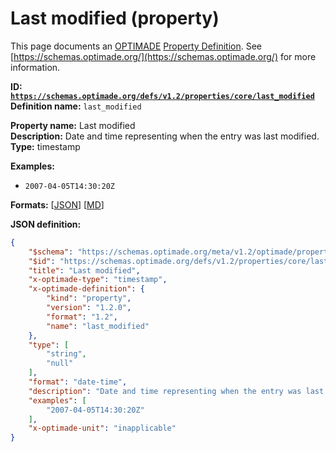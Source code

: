 # Last modified (property)

This page documents an [OPTIMADE](https://www.optimade.org/) [Property Definition](https://schemas.optimade.org/#definitions). See [https://schemas.optimade.org/](https://schemas.optimade.org/) for more information.

**ID: [`https://schemas.optimade.org/defs/v1.2/properties/core/last_modified`](https://schemas.optimade.org/defs/v1.2/properties/core/last_modified)**  
**Definition name:** `last_modified`

**Property name:** Last modified  
**Description:** Date and time representing when the entry was last modified.  
**Type:** timestamp  



**Examples:**

- `2007-04-05T14:30:20Z`

**Formats:** [[JSON](last_modified.json)] [[MD](last_modified.md)]

**JSON definition:**

``` json
{
    "$schema": "https://schemas.optimade.org/meta/v1.2/optimade/property_definition.md",
    "$id": "https://schemas.optimade.org/defs/v1.2/properties/core/last_modified",
    "title": "Last modified",
    "x-optimade-type": "timestamp",
    "x-optimade-definition": {
        "kind": "property",
        "version": "1.2.0",
        "format": "1.2",
        "name": "last_modified"
    },
    "type": [
        "string",
        "null"
    ],
    "format": "date-time",
    "description": "Date and time representing when the entry was last modified.",
    "examples": [
        "2007-04-05T14:30:20Z"
    ],
    "x-optimade-unit": "inapplicable"
}
```